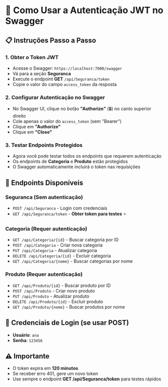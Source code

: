 # 🔐 Como Usar a Autenticação JWT no Swagger

## 📋 Instruções Passo a Passo

### 1. **Obter o Token JWT**
- Acesse o Swagger: `https://localhost:7000/swagger`
- Vá para a seção **Seguranca**
- Execute o endpoint **GET** `/api/Seguranca/token`
- Copie o valor do campo `access_token` da resposta

### 2. **Configurar Autenticação no Swagger**
- No Swagger UI, clique no botão **"Authorize"** (🔒) no canto superior direito
- Cole apenas o valor do `access_token` (sem "Bearer")
- Clique em **"Authorize"**
- Clique em **"Close"**

### 3. **Testar Endpoints Protegidos**
- Agora você pode testar todos os endpoints que requerem autenticação
- Os endpoints de **Categoria** e **Produto** estão protegidos
- O Swagger automaticamente incluirá o token nas requisições

## 🚀 Endpoints Disponíveis

### **Seguranca** (Sem autenticação)
- `POST /api/Seguranca` - Login com credenciais
- `GET /api/Seguranca/token` - **Obter token para testes** ⭐

### **Categoria** (Requer autenticação)
- `GET /api/Categoria/{id}` - Buscar categoria por ID
- `POST /api/Categoria` - Criar nova categoria
- `PUT /api/Categoria` - Atualizar categoria
- `DELETE /api/Categoria/{id}` - Excluir categoria
- `GET /api/Categoria/{nome}` - Buscar categorias por nome

### **Produto** (Requer autenticação)
- `GET /api/Produto/{id}` - Buscar produto por ID
- `POST /api/Produto` - Criar novo produto
- `PUT /api/Produto` - Atualizar produto
- `DELETE /api/Produto/{id}` - Excluir produto
- `GET /api/Produto/{nome}` - Buscar produtos por nome

## 🔑 Credenciais de Login (se usar POST)
- **Usuário**: `ana`
- **Senha**: `123456`

## ⚠️ Importante
- O token expira em **120 minutos**
- Se receber erro 401, gere um novo token
- Use sempre o endpoint **GET /api/Seguranca/token** para testes rápidos



